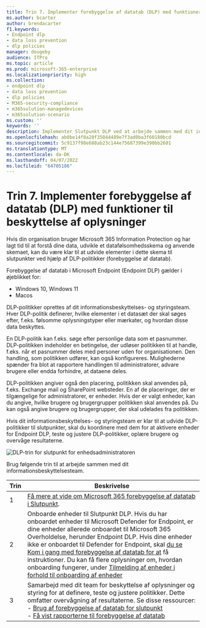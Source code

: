 ```yaml
---
title: Trin 7. Implementer forebyggelse af datatab (DLP) med funktioner til beskyttelse af oplysninger
ms.author: bcarter
author: brendacarter
f1.keywords:
- Endpoint dlp
- data loss prevention
- dlp policies
manager: dougeby
audience: ITPro
ms.topic: article
ms.prod: microsoft-365-enterprise
ms.localizationpriority: high
ms.collection:
- endpoint dlp
- data loss prevention
- dlp policies
- M365-security-compliance
- m365solution-managedevices
- m365solution-scenario
ms.custom: ''
keywords: ''
description: Implementer Slutpunkt DLP ved at arbejde sammen med dit informationsbeskyttelses- og styringsteam for at oprette DLP-politikker for din organisation.
ms.openlocfilehash: ab0be14f0a20f35044489e7f3ad0ba3f60180bcd
ms.sourcegitcommit: 5c9137f98e688ab23c144e75687399e390bb2601
ms.translationtype: MT
ms.contentlocale: da-DK
ms.lasthandoff: 04/07/2022
ms.locfileid: "64705186"
---
```

# <a name="step-7-implement-data-loss-prevention-dlp-with-information-protection-capabilities"></a>Trin 7. Implementer forebyggelse af datatab (DLP) med funktioner til beskyttelse af oplysninger


Hvis din organisation bruger Microsoft 365 Information Protection og har lagt tid til at forstå dine data, udvikle et datafølsomhedsskema og anvende skemaet, kan du være klar til at udvide elementer i dette skema til slutpunkter ved hjælp af DLP-politikker (forebyggelse af datatab). 

Forebyggelse af datatab i Microsoft Endpoint (Endpoint DLP) gælder i øjeblikket for:
- Windows 10, Windows 11
- Macos

DLP-politikker oprettes af dit informationsbeskyttelses- og styringsteam. Hver DLP-politik definerer, hvilke elementer i et datasæt der skal søges efter, f.eks. følsomme oplysningstyper eller mærkater, og hvordan disse data beskyttes. 

En DLP-politik kan f.eks. søge efter personlige data som et pasnummer. DLP-politikken indeholder en betingelse, der udløser politikken til at handle, f.eks. når et pasnummer deles med personer uden for organisationen. Den handling, som politikken udfører, kan også konfigureres. Mulighederne spænder fra blot at rapportere handlingen til administratorer, advare brugere eller endda forhindre, at dataene deles.

DLP-politikken angiver også den placering, politikken skal anvendes på, f.eks. Exchange mail og SharePoint websteder. En af de placeringer, der er tilgængelige for administratorer, er enheder. Hvis der er valgt enheder, kan du angive, hvilke brugere og brugergrupper politikken skal anvendes på. Du kan også angive brugere og brugergrupper, der skal udelades fra politikken.

Hvis dit informationsbeskyttelses- og styringsteam er klar til at udvide DLP-politikker til slutpunkter, skal du koordinere med dem for at aktivere enheder for Endpoint DLP, teste og justere DLP-politikker, oplære brugere og overvåge resultaterne. 

![DLP-trin for slutpunkt for enhedsadministratoren](../media/devices/endpoint-dlp-steps.png#lightbox)


Brug følgende trin til at arbejde sammen med dit informationsbeskyttelsesteam.


|Trin  |Beskrivelse  |
|---------|---------|
|1     |  [Få mere at vide om Microsoft 365 forebyggelse af datatab i Slutpunkt](../compliance/endpoint-dlp-learn-about.md).        |
|2     | Onboarde enheder til Slutpunkt DLP. Hvis du har onboardet enheder til Microsoft Defender for Endpoint, er dine enheder allerede onboardet til Microsoft 365 Overholdelse, herunder Endpoint DLP. Hvis dine enheder ikke er onboardet til Defender for Endpoint, skal [du se Kom i gang med forebyggelse af datatab for at](../compliance/endpoint-dlp-getting-started.md) få instruktioner. Du kan få flere oplysninger om, hvordan onboarding fungerer, under [Tilmelding af enheder i forhold til onboarding af enheder](manage-devices-with-intune-overview.md#enrolling-devices-vs-onboarding-devices)|
|3     |   Samarbejd med dit team for beskyttelse af oplysninger og styring for at definere, teste og justere politikker. Dette omfatter overvågning af resultaterne. Se disse ressourcer:<br>- [Brug af forebyggelse af datatab for slutpunkt](../compliance/endpoint-dlp-using.md)<br>- [Få vist rapporterne til forebyggelse af datatab](../compliance/view-the-dlp-reports.md)      |
